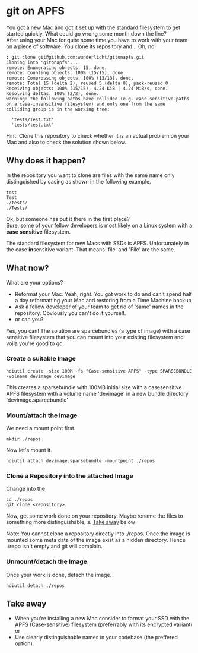# git on APFS
You got a new Mac and got it set up with the standard filesystem to get started quickly. What could go wrong some month down the line?\
After using your Mac for quite some time you have to work with your team on a piece of software. You clone its repository and... Oh, no!
```
❯ git clone git@github.com:wunderlicht/gitonapfs.git
Cloning into 'gitonapfs'...
remote: Enumerating objects: 15, done.
remote: Counting objects: 100% (15/15), done.
remote: Compressing objects: 100% (13/13), done.
remote: Total 15 (delta 2), reused 5 (delta 0), pack-reused 0
Receiving objects: 100% (15/15), 4.24 KiB | 4.24 MiB/s, done.
Resolving deltas: 100% (2/2), done.
warning: the following paths have collided (e.g. case-sensitive paths
on a case-insensitive filesystem) and only one from the same
colliding group is in the working tree:

  'tests/Test.txt'
  'tests/test.txt'
```

Hint: Clone this repository to check whether it is an actual problem on your Mac and also to check the solution shown below.

## Why does it happen?
In the repository you want to clone are files with the same name only distinguished by casing as shown in the following example.

```
test
Test
./tests/
./Tests/
```

Ok, but someone has put it there in the first place?\
Sure, some of your fellow developers is most likely on a Linux system with a **case sensitive** filesystem.


The standard filesystem for new Macs with SSDs is APFS. Unfortunately in the case **in**sensitive variant. That means 'file' and 'File' are the same.

## What now?
What are your options?
- Reformat your Mac. Yeah, right. You got work to do and can't spend half a day reformatting your Mac and restoring from a Time Machine backup
- Ask a fellow developer of your team to get rid of 'same' names in the repository. Obviously you can't do it yourself.
- or can you?

Yes, you can! The solution are sparcebundles (a type of image) with a case sensitive filesystem that you can mount into your existing filesystem and voila you're good to go.

### Create a suitable Image
```
hdiutil create -size 100M -fs "Case-sensitive APFS" -type SPARSEBUNDLE -volname devimage devimage
```
This creates a sparsebundle with 100MB initial size with a casesensitive APFS filesystem with a volume name 'devimage' in a new bundle directory 'devimage.sparcebundle'

### Mount/attach the Image
We need a mount point first.
```
mkdir ./repos
```

Now let's mount it.
```
hdiutil attach devimage.sparsebundle -mountpoint ./repos
```

### Clone a Repository into the attached Image
Change into the 
```
cd ./repos
git clone <repository>
```
Now, get some work done on your repository. Maybe rename the files to something more distinguishable, s. [Take away](#take-away) below 

Note: You cannot clone a repository directly into ./repos. Once the image is mounted some meta data of the image exist as a hidden directory. Hence ./repo isn't empty and git will complain.

### Unmount/detach the Image
Once your work is done, detach the image.
```
hdiutil detach ./repos
```

## Take away
- When you're installing a new Mac consider to format your SSD with the APFS (Case-sensitive) filesystem (preferrably with its encrypted variant) or
- Use clearly distinguishable names in your codebase (the preffered option). 
